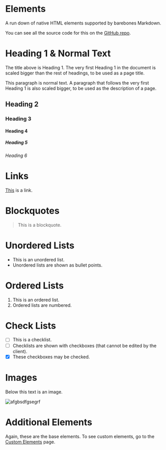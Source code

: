 # Elements

A run down of native HTML elements supported by barebones Markdown.

You can see all the source code for this on the [GitHub repo](https://github.com/RealSGII2/wise-software-docs-storage/blob/main/enterprise/markdown/elements.md).

# Heading 1 & Normal Text

The title above is Heading 1. The very first Heading 1 in the document is scaled bigger than the rest of headings, to be used as a page title.

This paragraph is normal text. A paragraph that follows the very first Heading 1 is also scaled bigger, to be used as the description of a page.

## Heading 2

### Heading 3

#### Heading 4

##### Heading 5

###### Heading 6

# Links

[This](https://google.com/) is a link.

# Blockquotes

> This is a blockquote.

# Unordered Lists

- This is an unordered list.
- Unordered lists are shown as bullet points.

# Ordered Lists

1. This is an ordered list.
2. Ordered lists are numbered.

# Check Lists
- [ ] This is a checklist.
- [ ] Checklists are shown with checkboxes (that cannot be edited by the client).
- [x] These checkboxes may be checked.

# Images

Below this text is an image.

![afgbsdfgsegrf](https://user-images.githubusercontent.com/41650610/209407968-e90619fa-a34c-47b4-8018-9d57e3b14535.png)

# Additional Elements

Again, these are the base elements. To see custom elements, go to the [Custom Elements](/enterprise/markdown/custom-elements) page.
